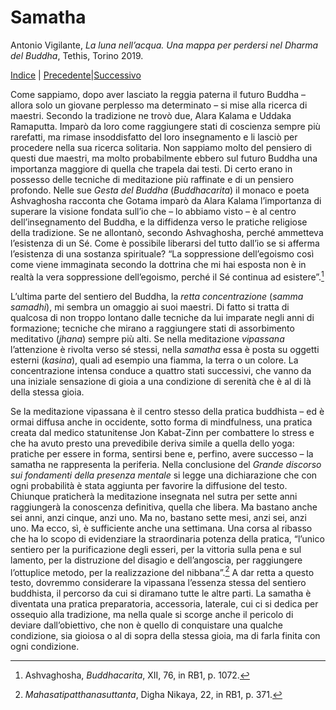 
# Samatha

Antonio Vigilante, _La luna nell’acqua. Una mappa per perdersi nel Dharma del Buddha_, Tethis, Torino 2019.

[Indice](index.md) | [Precedente](guardare-a-fondo.md)|[Successivo](quello-che-non-si-puo-dire.md)

Come sappiamo, dopo aver lasciato la reggia paterna il futuro Buddha – allora solo un giovane perplesso ma determinato – si mise alla ricerca di maestri. Secondo la tradizione ne trovò due, Alara Kalama e Uddaka Ramaputta. Imparò da loro come raggiungere stati di coscienza sempre più rarefatti, ma rimase insoddisfatto del loro insegnamento e li lasciò per procedere nella sua ricerca solitaria. Non sappiamo molto del pensiero di questi due maestri, ma molto probabilmente ebbero sul futuro Buddha una importanza maggiore di quella che trapela dai testi. Di certo erano in possesso delle tecniche di meditazione più raffinate e di un pensiero profondo. Nelle sue _Gesta del Buddha_ (_Buddhacarita_) il monaco e poeta Ashvaghosha racconta che Gotama imparò da Alara Kalama l’importanza di superare la visione fondata sull’io che – lo abbiamo visto – è al centro dell’insegnamento del Buddha, e la diffidenza verso le pratiche religiose della tradizione. Se ne allontanò, secondo Ashvaghosha, perché ammetteva l’esistenza di un Sé. Come è possibile liberarsi del tutto dall’io se si afferma l’esistenza di una sostanza spirituale? “La soppressione dell’egoismo così come viene immaginata secondo la dottrina che mi hai esposta non è in realtà la vera soppressione dell’egoismo, perché il Sé continua ad esistere”.[^52]

L’ultima parte del sentiero del Buddha, la _retta concentrazione_ (_samma samadhi_), mi sembra un omaggio ai suoi maestri. Di fatto si tratta di qualcosa di non troppo lontano dalle tecniche da lui imparate negli anni di formazione; tecniche che mirano a raggiungere stati di assorbimento meditativo (_jhana_) sempre più alti. Se nella meditazione _vipassana_ l’attenzione è rivolta verso sé stessi, nella _samatha_ essa è posta su oggetti esterni (_kasina_), quali ad esempio una fiamma, la terra o un colore. La concentrazione intensa conduce a quattro stati successivi, che vanno da una iniziale sensazione di gioia a una condizione di serenità che è al di là della stessa gioia.

Se la meditazione vipassana è il centro stesso della pratica buddhista – ed è ormai diffusa anche in occidente, sotto forma di mindfulness, una pratica creata dal medico statunitense Jon Kabat-Zinn per combattere lo stress e che ha avuto presto una prevedibile deriva simile a quella dello yoga: pratiche per essere in forma, sentirsi bene e, perfino, avere successo – la samatha ne rappresenta la periferia. Nella conclusione del _Grande discorso sui fondamenti della presenza mentale_ si legge una dichiarazione che con ogni probabilità è stata aggiunta per favorire la diffusione del testo. Chiunque praticherà la meditazione insegnata nel sutra per sette anni raggiungerà la conoscenza definitiva, quella che libera. Ma bastano anche sei anni, anzi cinque, anzi uno. Ma no, bastano sette mesi, anzi sei, anzi uno. Ma ecco, sì, è sufficiente anche una settimana. Una corsa al ribasso che ha lo scopo di evidenziare la straordinaria potenza della pratica, “l’unico sentiero per la purificazione degli esseri, per la vittoria sulla pena e sul lamento, per la distruzione del disagio e dell’angoscia, per raggiungere l’ottuplice metodo, per la realizzazione del nibbana”.[^53] A dar retta a questo testo, dovremmo considerare la vipassana l’essenza stessa del sentiero buddhista, il percorso da cui si diramano tutte le altre parti. La samatha è diventata una pratica preparatoria, accessoria, laterale, cui ci si dedica per ossequio alla tradizione, ma nella quale si scorge anche il pericolo di deviare dall’obiettivo, che non è quello di conquistare una qualche condizione, sia gioiosa o al di sopra della stessa gioia, ma di farla finita con ogni condizione.

[^52]: Ashvaghosha, *Buddhacarita*, XII, 76, in RB1, p. 1072.
[^53]: *Mahasatipatthanasuttanta*, Digha Nikaya, 22, in RB1, p. 371. 